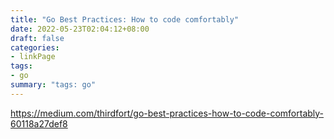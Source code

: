 ```yaml
---
title: "Go Best Practices: How to code comfortably"
date: 2022-05-23T02:04:12+08:00
draft: false
categories:
- linkPage
tags:
- go
summary: "tags: go"
---
```



https://medium.com/thirdfort/go-best-practices-how-to-code-comfortably-60118a27def8

